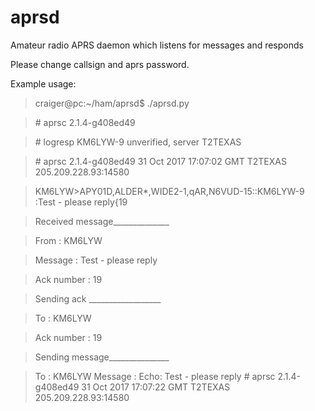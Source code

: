 # aprsd
Amateur radio APRS daemon which listens for messages and responds

Please change callsign and aprs password.

Example usage:


> craiger@pc:~/ham/aprsd$ ./aprsd.py

> \# aprsc 2.1.4-g408ed49

> \# logresp KM6LYW-9 unverified, server T2TEXAS

> \# aprsc 2.1.4-g408ed49 31 Oct 2017 17:07:02 GMT T2TEXAS 205.209.228.93:14580

>KM6LYW>APY01D,ALDER*,WIDE2-1,qAR,N6VUD-15::KM6LYW-9 :Test - please reply{19

>Received message______________

>From       : KM6LYW

>Message    : Test - please reply

>Ack number : 19

>Sending ack __________________

>To         : KM6LYW

>Ack number : 19

>Sending message_______________

>To         : KM6LYW
>Message    : Echo: Test - please reply
>\# aprsc 2.1.4-g408ed49 31 Oct 2017 17:07:22 GMT T2TEXAS 205.209.228.93:14580

